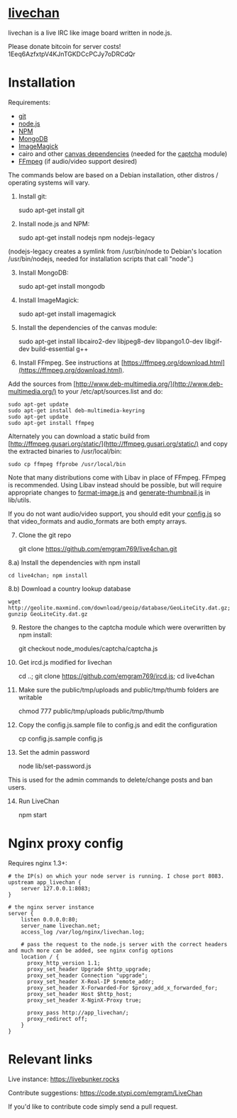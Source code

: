 [livechan](http://livechan.net)
====


livechan is a live IRC like image board written in node.js.

Please donate bitcoin for server costs!
1Eeq6AzfxtpV4KJnTGKDCcPCJy7oDRCdQr

Installation
====

Requirements:
- [git](http://git-scm.com/)
- [node.js](http://nodejs.org/)
- [NPM](https://npmjs.org/)
- [MongoDB](http://www.mongodb.org/)
- [ImageMagick](http://imagemagick.org/script/index.php)
- cairo and other [canvas dependencies](https://github.com/LearnBoost/node-canvas/wiki/_pages) (needed for the [captcha](https://npmjs.org/package/captcha) module)
- [FFmpeg](https://ffmpeg.org/) (if audio/video support desired)

The commands below are based on a Debian installation, other distros / operating systems will vary.

1) Install git:

    sudo apt-get install git

2) Install node.js and NPM:

    sudo apt-get install nodejs npm nodejs-legacy

(nodejs-legacy creates a symlink from /usr/bin/node to Debian's location /usr/bin/nodejs, needed for installation scripts that call "node".)

3) Install MongoDB:

    sudo apt-get install mongodb

4) Install ImageMagick:

    sudo apt-get install imagemagick

5) Install the dependencies of the canvas module:

    sudo apt-get install libcairo2-dev libjpeg8-dev libpango1.0-dev libgif-dev build-essential g++

6) Install FFmpeg. See instructions at [https://ffmpeg.org/download.html](https://ffmpeg.org/download.html).

Add the sources from [http://www.deb-multimedia.org/](http://www.deb-multimedia.org/) to your /etc/apt/sources.list and do:

    sudo apt-get update
    sudo apt-get install deb-multimedia-keyring
    sudo apt-get update
    sudo apt-get install ffmpeg

Alternately you can download a static build from [http://ffmpeg.gusari.org/static/](http://ffmpeg.gusari.org/static/) and copy the extracted binaries to /usr/local/bin:

    sudo cp ffmpeg ffprobe /usr/local/bin

Note that many distributions come with Libav in place of FFmpeg. FFmpeg is recommended. Using Libav instead should be possible, but will require appropriate changes to [format-image.js](https://github.com/emgram769/live4chan/blob/master/lib/utils/format-image.js) and [generate-thumbnail.js](https://github.com/emgram769/live4chan/blob/master/lib/utils/generate-thumbnail.js) in lib/utils.

If you do not want audio/video support, you should edit your [config.js](https://github.com/emgram769/live4chan/blob/master/config.js) so that video_formats and audio_formats are both empty arrays.

7) Clone the git repo

    git clone https://github.com/emgram769/live4chan.git

8.a) Install the dependencies with npm install

    cd live4chan; npm install

8.b) Download a country lookup database

    wget http://geolite.maxmind.com/download/geoip/database/GeoLiteCity.dat.gz; gunzip GeoLiteCity.dat.gz

9) Restore the changes to the captcha module which were overwritten by npm install:

    git checkout node_modules/captcha/captcha.js
    
10) Get ircd.js modified for livechan

    cd ..; git clone https://github.com/emgram769/ircd.js; cd live4chan

11) Make sure the public/tmp/uploads and public/tmp/thumb folders are writable

    chmod 777 public/tmp/uploads public/tmp/thumb

12) Copy the config.js.sample file to config.js and edit the configuration
  
    cp config.js.sample config.js

13) Set the admin password

    node lib/set-password.js

This is used for the admin commands to delete/change posts and ban users.

14) Run LiveChan

    npm start

Nginx proxy config
====
Requires nginx 1.3+:

```nginx
# the IP(s) on which your node server is running. I chose port 8083.
upstream app_livechan {
    server 127.0.0.1:8083;
}

# the nginx server instance
server {
    listen 0.0.0.0:80;
    server_name livechan.net;
    access_log /var/log/nginx/livechan.log;

    # pass the request to the node.js server with the correct headers and much more can be added, see nginx config options
    location / {
      proxy_http_version 1.1;
      proxy_set_header Upgrade $http_upgrade;
      proxy_set_header Connection "upgrade";
      proxy_set_header X-Real-IP $remote_addr;
      proxy_set_header X-Forwarded-For $proxy_add_x_forwarded_for;
      proxy_set_header Host $http_host;
      proxy_set_header X-NginX-Proxy true;

      proxy_pass http://app_livechan/;
      proxy_redirect off;
    }
}
```

Relevant links
====
Live instance: https://livebunker.rocks

Contribute suggestions: https://code.stypi.com/emgram/LiveChan

If you'd like to contribute code simply send a pull request.
